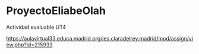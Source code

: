 # ProyectoEliabeOlah

Actividad evaluable UT4

https://aulavirtual33.educa.madrid.org/ies.claradelrey.madrid/mod/assign/view.php?id=215933
